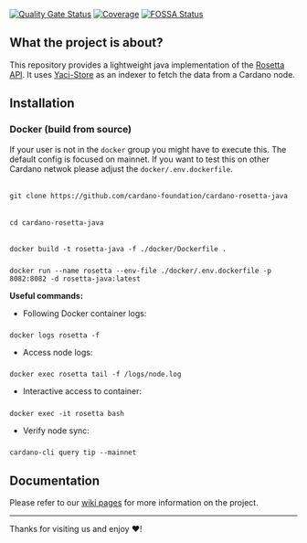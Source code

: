 [![Quality Gate Status](https://sonarcloud.io/api/project_badges/measure?project=cardano-foundation_cardano-rosetta-java&metric=alert_status)](https://sonarcloud.io/summary/new_code?id=cardano-foundation_cardano-rosetta-java)
[![Coverage](https://sonarcloud.io/api/project_badges/measure?project=cardano-foundation_cardano-rosetta-java&metric=coverage)](https://sonarcloud.io/summary/new_code?id=cardano-foundation_cardano-rosetta-java)
[![FOSSA Status](https://app.fossa.com/api/projects/custom%2B45571%2Fgithub.com%2Fcardano-foundation%2Fcardano-rosetta-java.svg?type=shield&issueType=license)](https://app.fossa.com/projects/custom%2B45571%2Fgithub.com%2Fcardano-foundation%2Fcardano-rosetta-java?ref=badge_shield&issueType=license)

## What the project is about?

This repository provides a lightweight java implementation of the [Rosetta API](https://github.com/coinbase/mesh-specifications). It uses [Yaci-Store](https://github.com/bloxbean/yaci-store) as an indexer
to fetch the data from a Cardano node. 

## Installation

### Docker (build from source)
If your user is not in the `docker` group you might have to execute this.
The default config is focused on mainnet. If you want to test this on other Cardano netwok please adjust the `docker/.env.dockerfile`.
######
    git clone https://github.com/cardano-foundation/cardano-rosetta-java
######
    cd cardano-rosetta-java
######
    docker build -t rosetta-java -f ./docker/Dockerfile .
#####
    docker run --name rosetta --env-file ./docker/.env.dockerfile -p 8082:8082 -d rosetta-java:latest

**Useful commands:**
- Following Docker container logs:
#####
    docker logs rosetta -f

- Access node logs:
#####
    docker exec rosetta tail -f /logs/node.log

- Interactive access to container:
#####
    docker exec -it rosetta bash

- Verify node sync:
#####
    cardano-cli query tip --mainnet


## Documentation

Please refer to our [wiki pages](https://github.com/cardano-foundation/cardano-rosetta-java/wiki) for more information on the project.

---
Thanks for visiting us and enjoy :heart:!
